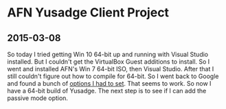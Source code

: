 # AFN Yusadge Client Project

## 2015-03-08

So today I tried getting Win 10 64-bit up and running with Visual
Studio installed.  But I couldn't get the VirtualBox Guest additions
to install.  So I went and installed AFN's Win 7 64-bit ISO, then
Visual Studio.  After that I still couldn't figure out how to compile for
64-bit.  So I went back to Google and found a bunch of [options I had to
set](https://social.msdn.microsoft.com/Forums/en-US/3820a035-019b-4a11-803c-42ebffcb497f/visual-basic-2008-express-does-it-generate-32bit-or-64bit-exe-files?forum=Vsexpressvb).
That seems to work.  So now I have a 64-bit build of Yusadge.  The next
step is to see if I can add the passive mode option.
